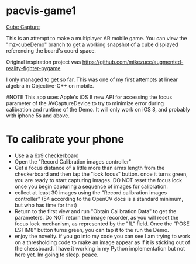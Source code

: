 pacvis-game1
============

[Cube Capture](https://media.giphy.com/media/GeJC6fiS3DWk8/giphy.gif)

This is an attempt to make a multiplayer AR mobile game. You can view the "mz-cubeDemo" branch to get a working snapshot of a cube displayed referencing the board's coord space.

Original inspiration project was https://github.com/mikezucc/augmented-reality-fighter-pygame

I only managed to get so far. This was one of my first attempts at linear algebra in Objective-C++ on mobile.

#NOTE
This app uses Apple's iOS 8 new API for accessing the focus parameter of the AVCaptureDevice to try to minimize error during calibration and runtime of the Demo. It will only work on iOS 8, and probably with iphone 5s and above.

# To calibrate your phone
- Use a a 6x9 checkerboard
- Open the "Record Calibration images controller"
- Get a focus distance of a little more than arms length from the checkerboard and then tap the "lock focus" button. once it turns green, you are ready to start capturing images. DO NOT reset the focus lock once you begin capturing a sequence of images for calibration.
- collect at least 30 images using the "Record calibration images controller" (54 according to the OpenCV docs is a standard minimum, but who has time for that)
- Return to the first view and run "Obtain Calibration Data" to get the parameters. Do NOT return the image recorder, as you will reset the focus lock mechanism, as represented by the "fL" field. Once the "POSE ESTIM8" button turns green, you can tap it to the run the Demo.
- enjoy the novelty. if you go into my code you can see I am trying to work on a thresholding code to make an image appear as if it is sticking out of the chessboard. I have it working in my Python implementation but not here yet. Im going to sleep. peace.
